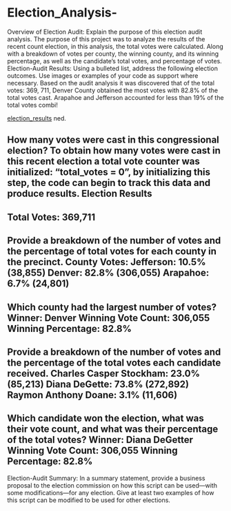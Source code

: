 # Election_Analysis-
Overview of Election Audit: Explain the purpose of this election audit analysis.
The purpose of this project was to analyze the results of the recent count election, in this analysis, the total votes were calculated. Along with a breakdown of votes per county, the winning county, and its winning percentage, as well as the candidate’s total votes, and percentage of votes. 
Election-Audit Results: Using a bulleted list, address the following election outcomes. Use images or examples of your code as support where necessary.
Based on the audit analysis it was discovered that of the total votes: 369, 711, Denver County obtained the most votes with 82.8% of the total votes cast. Arapahoe and Jefferson accounted for less than 19% of the total votes combi!

[election_results](https://user-images.githubusercontent.com/102603966/168505738-732106ae-762a-4fda-acc6-e0e240da00d3.png)
ned. 

How many votes were cast in this congressional election?
To obtain how many votes were cast in this recent election a total vote counter was initialized: “total_votes = 0”, by initializing this step, the code can begin to track this data and produce results.
Election Results
-------------------------
Total Votes: 369,711
-------------------------
Provide a breakdown of the number of votes and the percentage of total votes for each county in the precinct.
County Votes:
Jefferson: 10.5% (38,855) 
Denver: 82.8% (306,055) 
Arapahoe: 6.7% (24,801) 
-------------------------
Which county had the largest number of votes?
Winner: Denver
Winning Vote Count: 306,055
Winning Percentage: 82.8%
-------------------------
Provide a breakdown of the number of votes and the percentage of the total votes each candidate received.
Charles Casper Stockham: 23.0% (85,213)
Diana DeGette: 73.8% (272,892)
Raymon Anthony Doane: 3.1% (11,606)
-------------------------
Which candidate won the election, what was their vote count, and what was their percentage of the total votes?
Winner: Diana DeGetter
Winning Vote Count: 306,055
Winning Percentage: 82.8%
-------------------------
Election-Audit Summary: In a summary statement, provide a business proposal to the election commission on how this script can be used—with some modifications—for any election. Give at least two examples of how this script can be modified to be used for other elections.
